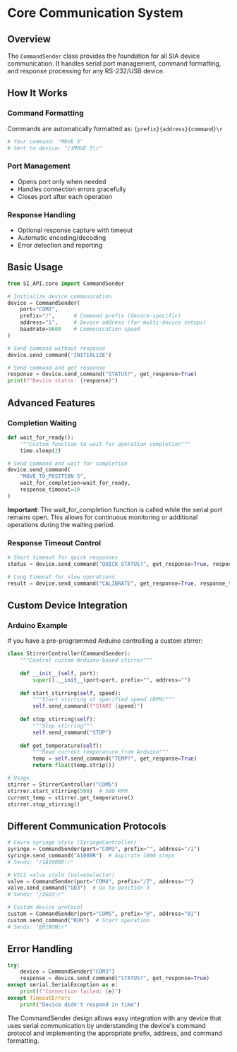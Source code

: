# Core Communication System

## Overview

The `CommandSender` class provides the foundation for all SIA device communication. It handles serial port management, command formatting, and response processing for any RS-232/USB device.

## How It Works

### Command Formatting
Commands are automatically formatted as: `{prefix}{address}{command}\r`

```python
# Your command: "MOVE 5"
# Sent to device: "/1MOVE 5\r"
```

### Port Management
- Opens port only when needed
- Handles connection errors gracefully
- Closes port after each operation

### Response Handling
- Optional response capture with timeout
- Automatic encoding/decoding
- Error detection and reporting

## Basic Usage

```python
from SI_API.core import CommandSender

# Initialize device communication
device = CommandSender(
    port="COM3",
    prefix="/",      # Command prefix (device-specific)
    address="1",     # Device address (for multi-device setups)
    baudrate=9600    # Communication speed
)

# Send command without response
device.send_command("INITIALIZE")

# Send command and get response
response = device.send_command("STATUS?", get_response=True)
print(f"Device status: {response}")
```

## Advanced Features

### Completion Waiting
```python
def wait_for_ready():
    """Custom function to wait for operation completion"""
    time.sleep(2)

# Send command and wait for completion
device.send_command(
    "MOVE_TO_POSITION 5",
    wait_for_completion=wait_for_ready,
    response_timeout=10
)
```

**Important**: The wait_for_completion function is called while the serial port remains open. This allows for continuous monitoring or additional operations during the waiting period.

### Response Timeout Control
```python
# Short timeout for quick responses
status = device.send_command("QUICK_STATUS?", get_response=True, response_timeout=2)

# Long timeout for slow operations
result = device.send_command("CALIBRATE", get_response=True, response_timeout=60)
```

## Custom Device Integration

### Arduino Example
If you have a pre-programmed Arduino controlling a custom stirrer:

```python
class StirrerController(CommandSender):
    """Control custom Arduino-based stirrer"""
    
    def __init__(self, port):
        super().__init__(port=port, prefix="", address="")
    
    def start_stirring(self, speed):
        """Start stirring at specified speed (RPM)"""
        self.send_command(f"START {speed}")
    
    def stop_stirring(self):
        """Stop stirring"""
        self.send_command("STOP")
    
    def get_temperature(self):
        """Read current temperature from Arduino"""
        temp = self.send_command("TEMP?", get_response=True)
        return float(temp.strip())

# Usage
stirrer = StirrerController("COM5")
stirrer.start_stirring(500)  # 500 RPM
current_temp = stirrer.get_temperature()
stirrer.stop_stirring()
```

## Different Communication Protocols

```python
# Cavro syringe style (SyringeController)
syringe = CommandSender(port="COM3", prefix="", address="/1")
syringe.send_command("A1000R")  # Aspirate 1000 steps
# Sends: "/1A1000R\r"

# VICI valve style (ValveSelector)  
valve = CommandSender(port="COM4", prefix="/Z", address="")
valve.send_command("GO3")  # Go to position 3
# Sends: "/ZGO3\r"

# Custom device protocol
custom = CommandSender(port="COM5", prefix="@", address="01")
custom.send_command("RUN")  # Start operation
# Sends: "@01RUN\r"
```

## Error Handling

```python
try:
    device = CommandSender("COM3")
    response = device.send_command("STATUS?", get_response=True)
except serial.SerialException as e:
    print(f"Connection failed: {e}")
except TimeoutError:
    print("Device didn't respond in time")
```

The CommandSender design allows easy integration with any device that uses serial communication by understanding the device's command protocol and implementing the appropriate prefix, address, and command formatting.